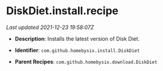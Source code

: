 # DiskDiet.install.recipe

_Last updated 2021-12-23 19:58:07Z_

- **Description**: Installs the latest version of Disk Diet.

- **Identifier**: `com.github.homebysix.install.DiskDiet`

- **Parent Recipes**: `com.github.homebysix.download.DiskDiet`
